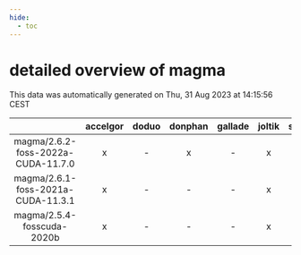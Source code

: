 ```yaml
---
hide:
  - toc
---
```


detailed overview of magma
==========================


This data was automatically generated on Thu, 31 Aug 2023 at 14:15:56 CEST  

| |accelgor|doduo|donphan|gallade|joltik|skitty|swalot|victini|
| :---: | :---: | :---: | :---: | :---: | :---: | :---: | :---: | :---: |
|magma/2.6.2-foss-2022a-CUDA-11.7.0|x|-|x|-|x|-|-|-|
|magma/2.6.1-foss-2021a-CUDA-11.3.1|x|-|-|-|x|-|-|-|
|magma/2.5.4-fosscuda-2020b|x|-|-|-|x|-|-|-|

